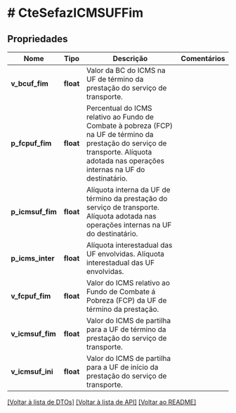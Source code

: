 # # CteSefazICMSUFFim

## Propriedades

Nome | Tipo | Descrição | Comentários
------------ | ------------- | ------------- | -------------
**v_bcuf_fim** | **float** | Valor da BC do ICMS na UF de término da prestação do serviço de transporte. |
**p_fcpuf_fim** | **float** | Percentual do ICMS relativo ao Fundo de Combate à pobreza (FCP) na UF de término da prestação do serviço de transporte.  Alíquota adotada nas operações internas na UF do destinatário. |
**p_icmsuf_fim** | **float** | Alíquota interna da UF de término da prestação do serviço de transporte.  Alíquota adotada nas operações internas na UF do destinatário. |
**p_icms_inter** | **float** | Alíquota interestadual das UF envolvidas.  Alíquota interestadual das UF envolvidas. |
**v_fcpuf_fim** | **float** | Valor do ICMS relativo ao Fundo de Combate á Pobreza (FCP) da UF de término da prestação. |
**v_icmsuf_fim** | **float** | Valor do ICMS de partilha para a UF de término da prestação do serviço de transporte. |
**v_icmsuf_ini** | **float** | Valor do ICMS de partilha para a UF de início da prestação do serviço de transporte. |

[[Voltar à lista de DTOs]](../../README.md#models) [[Voltar à lista de API]](../../README.md#endpoints) [[Voltar ao README]](../../README.md)
